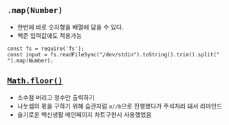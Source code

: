 ## `.map(Number)`
- 한번에 바로 숫자형을 배열에 담을 수 있다.     
- 백준 입력값에도 적용가능
```
const fs = require('fs');
const input = fs.readFileSync("/dev/stdin").toString().trim().split(" ").map(Number);
```

## [`Math.floor()`](https://developer.mozilla.org/ko/docs/Web/JavaScript/Reference/Global_Objects/Math/floor)
- 소수점 버리고 정수만 출력하기
- 나눗셈의 몫을 구하기 위해 습관처럼 `a//b`으로 진행했다가 주석처리 돼서 리마인드
- 슬기로운 백신생활 메인페이지 차트구현시 사용했었음
